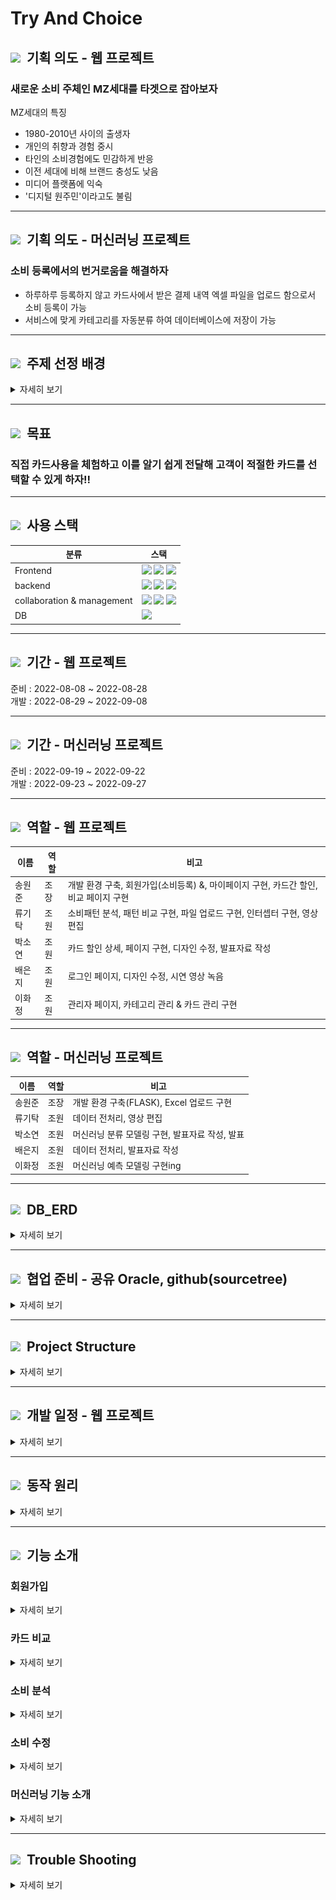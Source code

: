 # Try And Choice
<!-- ## <img src="https://cdn-icons-png.flaticon.com/512/4394/4394574.png" width="23"> &nbsp; <strong>목차</strong>
---
1. [기획 의도](#b새로운-소비-주체인-mz세대를-타겟으로-잡아보자b)
2. [주제선정 배경](#img-srchttpscdn-icons-pngflaticoncom51228592859734png-width23-nbspstrong주제-선정-배경strong)
3. [목표](#img-srchttpscdn-icons-pngflaticoncom51232143214721png-width23-nbspstrong목표strong)
4. [사용 스택](#img-srchttpscdn-icons-pngflaticoncom512591591576png-width23-nbspstrong기간strong)
5. [기간](#img-srchttpscdn-icons-pngflaticoncom512591591576png-width23-nbspstrong기간strong)
6. [역할](#img-srchttpscdn-icons-pngflaticoncom51265966596902png-width23-nbspstrong역할strong)
7. [DB_ERD](#img-srchttpscdn-icons-pngflaticoncom512689689319png-width23-nbspstrongdberdstrong)
8. [협업 준비 - 공유 Oracle, github(sourcetree)](#img-srchttpscdn-icons-pngflaticoncom512689689319png-width23-nbspstrong협업-준비---공유-oracle-githubsourcetreestrong)
9. [Project Structure](#img-srchttpscdn-icons-pngflaticoncom512645645979png-width23-nbspstrongproject-structurestrong)
10. [개발 일정](#img-srchttpscdn-icons-pngflaticoncom512771771496png-width23-nbspstrong개발-일정strong)
11. [동작 원리](#img-srchttpscdn-icons-pngflaticoncom512762762620png-width23-nbspstrong동작-원리strong)
12. [기능 소개](#img-srchttpscdn-icons-pngflaticoncom51227252725783png-width23-nbspstrong기능-소개strong)
13. [오류 해결](#img-srchttpscdn-icons-pngflaticoncom512807807241png-width23-nbspstrong오류-해결strong) -->
## <img src="https://cdn-icons-png.flaticon.com/512/1436/1436664.png" width="23"> &nbsp;<strong>기획 의도 - 웹 프로젝트</strong>
### <b>새로운 소비 주체인 MZ세대를 타겟으로 잡아보자</b>
MZ세대의 특징
- 1980-2010년 사이의 출생자
- 개인의 취향과 경험 중시
- 타인의 소비경험에도 민감하게 반응
- 이전 세대에 비해 브랜드 충성도 낮음
- 미디어 플랫폼에 익숙
- '디지털 원주민'이라고도 불림

---
## <img src="https://cdn-icons-png.flaticon.com/512/1436/1436664.png" width="23"> &nbsp;<strong>기획 의도 - 머신러닝 프로젝트</strong>
### <b>소비 등록에서의 번거로움을 해결하자</b>

- 하루하루 등록하지 않고 카드사에서 받은 결제 내역 엑셀 파일을 업로드 함으로서 소비 등록이 가능
- 서비스에 맞게 카테고리를 자동분류 하여 데이터베이스에 저장이 가능

---
## <img src="https://cdn-icons-png.flaticon.com/512/2859/2859734.png" width="23"> &nbsp;<strong>주제 선정 배경</strong>

<details>
  <summary>자세히 보기</summary>


### <b>BNK 부산은행의 부족한 점</b>
![bnkhome](./readme_img/bnkhome.png)<!-- 경로 재지정 필요 -->
- 생애주기별, 고객별 추천 상품을 제안하고 있지만
- 개개인의 라이프 스타일이나 소비 패턴에 딱 맞는 추천은 제공하고 있지 않다

![bnkhome_card](./readme_img/bnkhome_card.png)
<!-- 경로 재지정 필요 -->
- 카드 비교 탭에서 볼 수 있는 화면
- 카드 비교가 가능하지만 텍스트 위주여서 한눈에 알아보긴 어렵다

### <b>타 서비스의 부족한 점</b>
![bnkhome_card_gorilla](./readme_img/bnkhome_card_gorilla.png)
<!-- 경로 재지정 필요 -->
### CARD GORILLA (카드 고릴라)
- 카드 혜택 비교 사이트
- 카드 선호 순위를 중점으로 보여준다
- 카드 비교가 가능하지만 텍스트 위주

</details>

---

## <img src="https://cdn-icons-png.flaticon.com/512/3214/3214721.png" width="23"> &nbsp;<strong>목표</strong>
### 직접 카드사용을 체험하고 이를 알기 쉽게 전달해 고객이 적절한 카드를 선택할 수 있게 하자!!

---
## <img src="https://cdn-icons-png.flaticon.com/512/2505/2505252.png" width="23"> &nbsp;<strong>사용 스택</strong>

|분류|스택|
|---|---|
|Frontend|<img src="https://img.shields.io/badge/css-1572B6?style=flat-square&logo=css3&logoColor=white"/>&nbsp;<img src="https://img.shields.io/badge/javascript-F7DF1E?style=flat-square&logo=JavaScript&logoColor=black">&nbsp;<img src="https://img.shields.io/badge/bootstrap-7952B3?style=flat-square&logo=Bootstrap&logoColor=white">||
|backend|<img src="https://img.shields.io/badge/Spring-6DB33F?style=flat-square&logo=Spring&logoColor=white"/>&nbsp;<img src="https://img.shields.io/badge/swagger-85EA2D?style=flat-square&logo=Swagger&logoColor=black"/>&nbsp;<img src="https://img.shields.io/badge/flask-000000?style=flat-square&logo=Flask&logoColor=white"/>|spring - 2.7.3|
|collaboration & management|<img src="https://img.shields.io/badge/git-F05032?style=flat-square&logo=Git&logoColor=white"/>&nbsp;<img src="https://img.shields.io/badge/github-181717?style=flat-square&logo=GitHub&logoColor=white"/>&nbsp;<img src="https://img.shields.io/badge/notion-000000?style=flat-square&logo=Notion&logoColor=white">||
|DB|<img src="https://img.shields.io/badge/oracle-F80000?style=flat-square&logo=Oracle&logoColor=white">||
---
## <img src="https://cdn-icons-png.flaticon.com/512/591/591576.png" width="23"> &nbsp;<strong>기간 - 웹 프로젝트</strong>
준비 : 2022-08-08 ~ 2022-08-28<br>
개발 : 2022-08-29 ~ 2022-09-08

---

## <img src="https://cdn-icons-png.flaticon.com/512/591/591576.png" width="23"> &nbsp;<strong>기간 - 머신러닝 프로젝트</strong>
준비 : 2022-09-19 ~ 2022-09-22<br>
개발 : 2022-09-23 ~ 2022-09-27

---
## <img src="https://cdn-icons-png.flaticon.com/512/6596/6596902.png" width="23"> &nbsp;<strong>역할 - 웹 프로젝트</strong>
|이름|역할|비고|
|---|---|---|
|송원준|조장|개발 환경 구축, 회원가입(소비등록) &, 마이페이지 구현, 카드간 할인, 비교 페이지 구현|
|류기탁|조원|소비패턴 분석, 패턴 비교 구현, 파일 업로드 구현, 인터셉터 구현, 영상 편집|
|박소연|조원|카드 할인 상세, 페이지 구현, 디자인 수정, 발표자료 작성|
|배은지|조원|로그인 페이지, 디자인 수정, 시연 영상 녹음|
|이화정|조원|관리자 페이지, 카테고리 관리 & 카드 관리 구현|

---

## <img src="https://cdn-icons-png.flaticon.com/512/6596/6596902.png" width="23"> &nbsp;<strong>역할 - 머신러닝 프로젝트</strong>
|이름|역할|비고|
|---|---|---|
|송원준|조장|개발 환경 구축(FLASK), Excel 업로드 구현|
|류기탁|조원|데이터 전처리, 영상 편집|
|박소연|조원|머신러닝 분류 모델링 구현, 발표자료 작성, 발표|
|배은지|조원|데이터 전처리, 발표자료 작성|
|이화정|조원|머신러닝 예측 모델링 구현ing|

---
## <img src="https://cdn-icons-png.flaticon.com/512/689/689319.png" width="23"> &nbsp;<strong>DB_ERD</strong>

<details>
  <summary>자세히 보기</summary>

![DB_ERD](./readme_img/DB_ERD.png)

</details>

---
## <img src="https://cdn-icons-png.flaticon.com/512/689/689319.png" width="23"> &nbsp;<strong>협업 준비 - 공유 Oracle, github(sourcetree)</strong>

<details>
  <summary>자세히 보기</summary>

<img src="https://img.shields.io/badge/oracle-F80000?style=flat-square&logo=Oracle&logoColor=white">

![oracle_cloud](./readme_img/oracle_cloud.png)
<br><br>
<img src="https://img.shields.io/badge/sourcetree-0052CC?style=flat-square&logo=Sourcetree&logoColor=white">

![sourcetree](./readme_img/sourcetree.png)

</details>

---

## <img src="https://cdn-icons-png.flaticon.com/512/645/645979.png" width="23"> &nbsp;<strong>Project Structure</strong>

<details>
  <summary>자세히 보기</summary>

![project_structure](./readme_img/project_structure.png)

</details>

---

## <img src="https://cdn-icons-png.flaticon.com/512/771/771496.png" width="23"> &nbsp;<strong>개발 일정 - 웹 프로젝트</strong>

<details>
  <summary>자세히 보기</summary>

![schedule](./readme_img/schedule.png)

---

## <img src="https://cdn-icons-png.flaticon.com/512/771/771496.png" width="23"> &nbsp;<strong>개발 일정 - 머신러닝 프로젝트</strong>

![schedule2](./readme_img/schedule2.png)

</details>

---

## <img src="https://cdn-icons-png.flaticon.com/512/762/762620.png" width="23"> &nbsp;<strong>동작 원리</strong>

<details>
  <summary>자세히 보기</summary>

![principle](./readme_img/principle.png)

---


## <img src="https://cdn-icons-png.flaticon.com/512/762/762620.png" width="23"> &nbsp;<strong>동작 원리</strong>

![principle](./readme_img/principle2.png)

</details>

---

## <img src="https://cdn-icons-png.flaticon.com/512/2725/2725783.png" width="23"> &nbsp;<strong>기능 소개</strong>
### <b>회원가입</b>

<details>
  <summary>자세히 보기</summary>
1. 개인 정보 등록

![membership1](./readme_img/membership1.png)

2. 카드 정보 등록
- 사용할 카드를 선택

![membership2](./readme_img/membership2.png)


3. 회원 가입 완료 후 소비 정도 입력 창 클릭!

![membership3](./readme_img/membership3.png)

4. 달력에 소비 내역 자유롭게 입력 가능

![membership4](./readme_img/membership4.gif)

</details>

### <b>카드 비교</b>

<details>
  <summary>자세히 보기</summary>
CARD 클릭

![header_card](./readme_img/header_card.png)


1. 체험할 카드 선택하기
- 메인화면에서 체험해보고 싶은 카드 클릭

![card0](./readme_img/card0.png)


2. 선택한 카드 체험하기
- 체험해보고자 하는 카드의 정보와 본인의 소비 내역 간략히 소개

![card1](./readme_img/card1.png)


3. 선택한 카드와 내 카드 비교 체험하기
- 체험해보고자 하는 카드와 내가 사용중인 카드를 유형별로 비교하여 장 단점을 시각화하여 한눈에 알 수 있게끔 해준다.

![card2](./readme_img/card2.png)

- 시현 영상

![card3](./readme_img/card3.gif)

</details>

### <b>소비 분석</b>

<details>
  <summary>자세히 보기</summary>

ANALYSE 클릭

![header_analysis](./readme_img/header_analysis.png)


1. 유형별, 일별 분석 보기
- 본인의 소비 유형별 분석을 파이 차트로 보여주고,
일별 소비를 라인 차트로 보여준다. 

![analysis1](./readme_img/analysis1.png)


2. 동년배들과의 소비 유형 비교
- 왼쪽 소비 유형별 분석 클릭시 동년배들과의 소비 유형을 한눈에 알아 볼 수 있게 나타냈다.

![analysis2](./readme_img/analysis2.png)


3. 동년배들과의 일별 소비 비교
- 오른쪽 일별 분석 클릭시 동년배들과 일별 소비를 비교하여 간단하게 나타내었다.

![analysis3](./readme_img/analysis3.png)

- 시현 영상

![analysis4](./readme_img/analysis4.gif)

</details>

### <b>소비 수정</b>
<details>
  <summary>자세히 보기</summary>

MYPAGE 클릭

![header_mypage](./readme_img/header_mypage.png)
\\

1. 캘린더 내에서 소비 내역 실시간 수정 가능

![calender1](./readme_img/calender1.png)

</details>

### <b>머신러닝 기능 소개</b>

<details>
  <summary>자세히 보기</summary>

- 엑셀파일 등록하면 카테고리를 머신러닝 기반으로 분류 후 데이터베이스에 저장


![table](./readme_img/table.gif)

</details>

---

## <img src="https://cdn-icons-png.flaticon.com/512/4329/4329979.png" width="23"> &nbsp;<strong>Trouble Shooting</strong>
<details>
  <summary>자세히 보기</summary>

![resolved_error](./readme_img/resolved_error.png)

</details>

